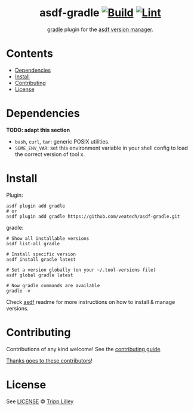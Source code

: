 <div align="center">

# asdf-gradle [![Build](https://github.com/veatech/asdf-gradle/actions/workflows/build.yml/badge.svg)](https://github.com/veatech/asdf-gradle/actions/workflows/build.yml) [![Lint](https://github.com/veatech/asdf-gradle/actions/workflows/lint.yml/badge.svg)](https://github.com/veatech/asdf-gradle/actions/workflows/lint.yml)


[gradle](https://docs.gradle.org/current/userguide/userguide.html) plugin for the [asdf version manager](https://asdf-vm.com).

</div>

# Contents

- [Dependencies](#dependencies)
- [Install](#install)
- [Contributing](#contributing)
- [License](#license)

# Dependencies

**TODO: adapt this section**

- `bash`, `curl`, `tar`: generic POSIX utilities.
- `SOME_ENV_VAR`: set this environment variable in your shell config to load the correct version of tool x.

# Install

Plugin:

```shell
asdf plugin add gradle
# or
asdf plugin add gradle https://github.com/veatech/asdf-gradle.git
```

gradle:

```shell
# Show all installable versions
asdf list-all gradle

# Install specific version
asdf install gradle latest

# Set a version globally (on your ~/.tool-versions file)
asdf global gradle latest

# Now gradle commands are available
gradle -v
```

Check [asdf](https://github.com/asdf-vm/asdf) readme for more instructions on how to
install & manage versions.

# Contributing

Contributions of any kind welcome! See the [contributing guide](contributing.md).

[Thanks goes to these contributors](https://github.com/veatech/asdf-gradle/graphs/contributors)!

# License

See [LICENSE](LICENSE) © [Tripp Lilley](https://github.com/tripplilley/)
